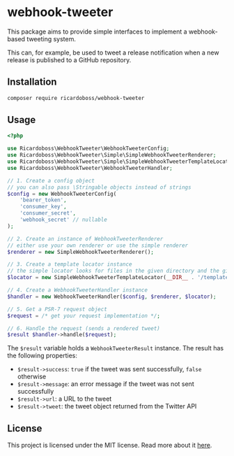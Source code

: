 # webhook-tweeter

This package aims to provide simple interfaces to implement a webhook-based tweeting system.

This can, for example, be used to tweet a release notification when a new release is published to a GitHub repository.

## Installation

```bash
composer require ricardoboss/webhook-tweeter
```

## Usage

```php
<?php

use Ricardoboss\WebhookTweeter\WebhookTweeterConfig;
use Ricardoboss\WebhookTweeter\Simple\SimpleWebhookTweeterRenderer;
use Ricardoboss\WebhookTweeter\Simple\SimpleWebhookTweeterTemplateLocator;
use Ricardoboss\WebhookTweeter\WebhookTweeterHandler;

// 1. Create a config object
// you can also pass \Stringable objects instead of strings
$config = new WebhookTweeterConfig(
    'bearer_token',
    'consumer_key',
    'consumer_secret',
    'webhook_secret' // nullable
);

// 2. Create an instance of WebhookTweeterRenderer
// either use your own renderer or use the simple renderer
$renderer = new SimpleWebhookTweeterRenderer();

// 3. Create a template locator instance
// the simple locator looks for files in the given directory and the given extension (name is passed to the getMatchingTemplate method)
$locator = new SimpleWebhookTweeterTemplateLocator(__DIR__ . '/templates', '.md');

// 4. Create a WebhookTweeterHandler instance
$handler = new WebhookTweeterHandler($config, $renderer, $locator);

// 5. Get a PSR-7 request object
$request = /* get your request implementation */;

// 6. Handle the request (sends a rendered tweet)
$result $handler->handle($request);
```

The `$result` variable holds a `WebhookTweeterResult` instance.
The result has the following properties:

- `$result->success`: `true` if the tweet was sent successfully, `false` otherwise
- `$result->message`: an error message if the tweet was not sent successfully
- `$result->url`: a URL to the tweet
- `$result->tweet`: the tweet object returned from the Twitter API

## License

This project is licensed under the MIT license. Read more about it [here](./LICENSE).
